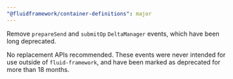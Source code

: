 ```yaml
---
"@fluidframework/container-definitions": major
---
```


Remove `prepareSend` and `submitOp` `DeltaManager` events, which have been long deprecated.

No replacement APIs recommended.
These events were never intended for use outside of `fluid-framework`, and have been marked as deprecated for more than 18 months.
